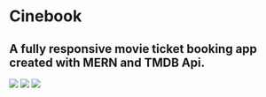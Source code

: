 # Cinebook
## A fully responsive movie ticket booking app created with MERN and TMDB Api.

<img src="https://res.cloudinary.com/dvs0u47yi/image/upload/v1694375191/Github%20Projects/cinebook1_zbjxy0.jpg"/>
<img src="https://res.cloudinary.com/dvs0u47yi/image/upload/v1694375192/Github%20Projects/cinebook2_ys68vj.jpg"/>
<img src="https://res.cloudinary.com/dvs0u47yi/image/upload/v1694375191/Github%20Projects/cinebook3_rzsy5p.jpg"/>
